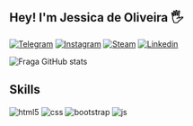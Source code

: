 ## Hey! I'm Jessica de Oliveira 🖐️

[![Telegram](https://img.shields.io/badge/Telegram-2CA5E0?style=for-the-badge&logo=telegram&logoColor=white)](https://t.me/jessicaakemi)
[![Instagram](https://img.shields.io/badge/Instagram-E4405F?style=for-the-badge&logo=instagram&logoColor=white)](https://www.instagram.com/eaijessicao/)
[![Steam](https://img.shields.io/badge/Steam-000000?style=for-the-badge&logo=steam&logoColor=white)](https://steamcommunity.com/id/Jessicaakemi)
[![Linkedin](https://img.shields.io/badge/LinkedIn-0077B5?style=for-the-badge&logo=linkedin&logoColor=white)](https://www.linkedin.com/in/j%C3%A9ssica-de-oliveira-76374a25a/)

![Fraga GitHub stats](https://github-readme-stats.vercel.app/api?username=eaijessicao&show_icons=true&theme=dracula&count_private=true)

## Skills

<div style="display: inline_block">
  <img align="center" alt="html5" src="https://img.shields.io/badge/HTML5-E34F26?style=for-the-badge&logo=html5&logoColor=white" />
  <img align="center" alt="css" src="https://img.shields.io/badge/CSS3-1572B6?style=for-the-badge&logo=css3&logoColor=white" />
  <img align="center" alt="bootstrap" src="https://img.shields.io/badge/Bootstrap-563D7C?style=for-the-badge&logo=bootstrap&logoColor=white"/>
  <img align="center" alt="js" src="https://img.shields.io/badge/JavaScript-F7DF1E?style=for-the-badge&logo=javascript&logoColor=black" />
 
</div><br/>



